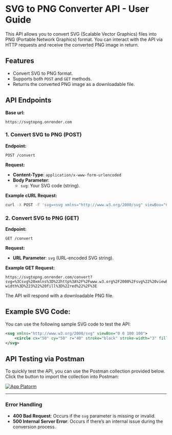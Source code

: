 # SVG to PNG Converter API - User Guide

This API allows you to convert SVG (Scalable Vector Graphics) files into PNG (Portable Network Graphics) format. You can interact with the API via HTTP requests and receive the converted PNG image in return.

## Features

- Convert SVG to PNG format.
- Supports both `POST` and `GET` methods.
- Returns the converted PNG image as a downloadable file.

## API Endpoints

**Base url:**
```
https://svgtopng.onrender.com
```

### 1. Convert SVG to PNG (POST)

**Endpoint:**

```
POST /convert
```

**Request:**

- **Content-Type**: `application/x-www-form-urlencoded`
- **Body Parameter**:
  - `svg`: Your SVG code (string).

**Example cURL Request:**

```bash
curl -X POST -F 'svg=<svg xmlns="http://www.w3.org/2000/svg" viewBox="0 0 100 100"><circle cx="50" cy="50" r="40" stroke="black" stroke-width="3" fill="red"/></svg>' https://svgtopng.onrender.com/convert --output image.png
```

### 2. Convert SVG to PNG (GET)

**Endpoint:**

```
GET /convert
```

**Request:**

- **URL Parameter**: `svg` (URL-encoded SVG string).

**Example GET Request:**

```plaintext
https://svgtopng.onrender.com/convert?svg=%3Csvg%20xmlns%3D%22http%3A%2F%2Fwww.w3.org%2F2000%2Fsvg%22%20viewBox%3D%220%200%20100%20100%22%3E%3Ccircle%20cx%3D%2250%22%20cy%3D%2250%22%20r%3D%2240%22%20stroke%3D%22black%22%20stroke-width%3D%223%22%20fill%3D%22red%22%2F%3E
```

The API will respond with a downloadable PNG file.

## Example SVG Code:

You can use the following sample SVG code to test the API:

```xml
<svg xmlns="http://www.w3.org/2000/svg" viewBox="0 0 100 100">
    <circle cx="50" cy="50" r="40" stroke="black" stroke-width="3" fill="red"/>
</svg>
```

## API Testing via Postman

To quickly test the API, you can use the Postman collection provided below. Click the button to import the collection into Postman:

[![App Platorm](https://run.pstmn.io/button.svg)](https://god.gw.postman.com/run-collection/17577897-86f551f8-c830-43bc-8daf-5466a0a1d6dd?action=collection%2Ffork&source=rip_markdown&collection-url=entityId%3D17577897-86f551f8-c830-43bc-8daf-5466a0a1d6dd%26entityType%3Dcollection%26workspaceId%3De763b87e-66a9-4e15-bad3-22c2ae2e55eb)

---

### Error Handling

- **400 Bad Request**: Occurs if the `svg` parameter is missing or invalid.
- **500 Internal Server Error**: Occurs if there’s an internal issue during the conversion process.
